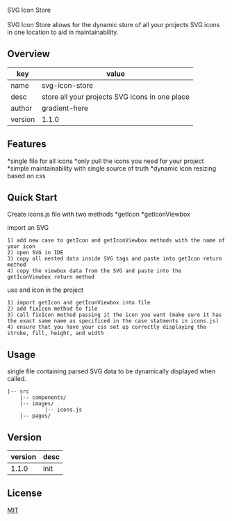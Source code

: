 <br>
SVG Icon Store
<br><br>
SVG Icon Store allows for the dynamic store of all your projects SVG icons in one location to aid in maintainability. 

## Overview

key | value
---|---
name | svg-icon-store
desc | store all your projects SVG icons in one place
author | gradient-here
version | 1.1.0

## Features

*single file for all icons
*only pull the icons you need for your project
*simple maintainability with single source of truth
*dynamic icon resizing based on css

## Quick Start

Create icons.js file with two methods
*getIcon
*getIconViewbox

import an SVG
```
1) add new case to getIcon and getIconViewbox methods with the name of your icon
2) open SVG in IDE 
3) copy all nested data inside SVG tags and paste into getIcon return method
4) copy the viewbox data from the SVG and paste into the getIconViewbox return method
```

use and icon in the project
```
1) import getIcon and getIconViewbox into file
2) add fixIcon method to file
3) call fixIcon method passing it the icon you want (make sure it has the exact same name as specificed in the case statments in icons.js)
4) ensure that you have your css set up correctly displaying the stroke, fill, height, and width
```

## Usage
single file containing parsed SVG data to be dynamically displayed when called. 
```
|-- src
    |-- components/
    |-- images/
	        |-- icons.js
    |-- pages/
```

## Version

version | desc
---|---
1.1.0 | init 

## License

[MIT](https://opensource.org/licenses/MIT)
